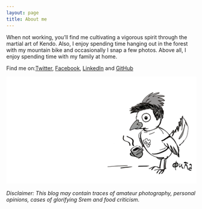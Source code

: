 ```yaml
---
layout: page
title: About me
---
```



When not working, you’ll find me cultivating a vigorous spirit through the
martial art of Kendo. Also, I enjoy spending time hanging out in the forest with
my mountain bike and occasionally I snap a few photos. Above all, I enjoy
spending time with my family at home.

Find me on:[Twitter](https://twitter.com/filipkmn), [Facebook](https://facebook.com/filipkmn), [LinkedIn](https://www.linkedin.com/in/filipkomnenovic) and [GitHub](https://github.com/filipkmn)  

![Image of Fiko](./assets/images/cover.png)

*_Disclaimer:_ This blog may contain traces of amateur photography, personal 
opinions, cases of glorifying Srem and food criticism.*
